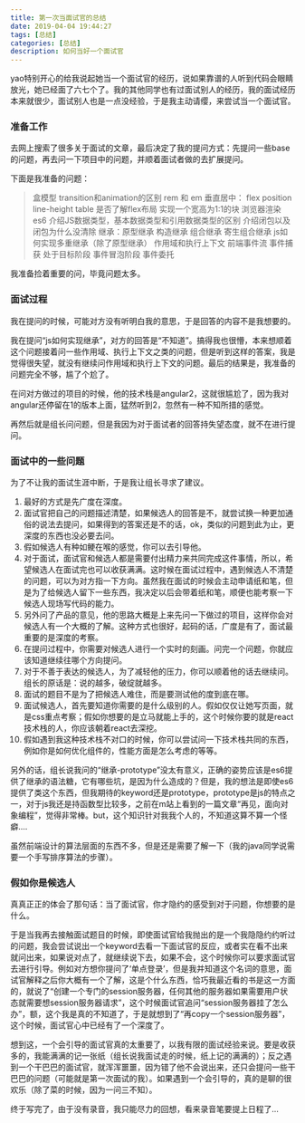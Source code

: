 ```yaml
---
title: 第一次当面试官的总结
date: 2019-04-04 19:44:27
tags: [总结]
categories: [总结]
description: 如何当好一个面试官
---
```


yao特别开心的给我说起她当一个面试官的经历，说如果靠谱的人听到代码会眼睛放光，她已经面了六七个了。我的其他同学也有过面试别人的经历，我的面试经历本来就很少，面试别人也是一点没经验，于是我主动请缨，来尝试当一个面试官。

### 准备工作
去网上搜索了很多关于面试的文章，最后决定了我的提问方式：先提问一些base的问题，再去问一下项目中的问题，并顺着面试者做的去扩展提问。

下面是我准备的问题：
>盒模型
transition和animation的区别
rem 和 em
垂直居中： flex position line-height table
是否了解flex布局
实现一个宽高为1:1的块
浏览器渲染
es6
介绍JS数据类型，基本数据类型和引用数据类型的区别
介绍闭包以及闭包为什么没清除
继承：原型继承 构造继承 组合继承 寄生组合继承
js如何实现多重继承（除了原型继承）
作用域和执行上下文
前端事件流 事件捕获 处于目标阶段 事件冒泡阶段
事件委托

我准备捡着重要的问，毕竟问题太多。

### 面试过程
我在提问的时候，可能对方没有听明白我的意思，于是回答的内容不是我想要的。

我在提问“js如何实现继承”，对方的回答是“不知道”。搞得我也很懵，本来想顺着这个问题接着问一些作用域、执行上下文之类的问题，但是听到这样的答案，我是觉得很失望，就没有继续问作用域和执行上下文的问题。最后的结果是，我准备的问题完全不够，尴了个尬了。

在问对方做过的项目的时候，他的技术栈是angular2，这就很尴尬了，因为我对angular还停留在1的版本上面，猛然听到2，忽然有一种不知所措的感觉。

再然后就是组长问问题，但是我因为对于面试者的回答持失望态度，就不在进行提问。

### 面试中的一些问题
为了不让我的面试生涯中断，于是我让组长寻求了建议。

1. 最好的方式是先广度在深度。
2. 面试官把自己的问题描述清楚，如果候选人的回答是不，就尝试换一种更加通俗的说法去提问，如果得到的答案还是不的话，ok，类似的问题到此为止，更深度的东西也没必要去问。
3. 假如候选人有种如鲠在喉的感觉，你可以去引导他。
4. 对于面试，面试官和候选人都是需要付出精力来共同完成这件事情，所以，希望候选人在面试完也可以收获满满。这时候在面试过程中，遇到候选人不清楚的问题，可以为对方指一下方向。虽然我在面试的时候会主动申请纸和笔，但是为了给候选人留下一些东西，我决定以后会带着纸和笔，顺便也能考察一下候选人现场写代码的能力。
5. 另外问了产品的意见，他的思路大概是上来先问一下做过的项目，这样你会对候选人有一个大概的了解。这种方式也很好，起码的话，广度是有了，面试最重要的是深度的考察。
6. 在提问过程中，你需要对候选人进行一个实时的刻画。问完一个问题，你就应该知道继续往哪个方向提问。
7. 对于不善于表达的候选人，为了减轻他的压力，你可以顺着他的话去继续问。组长的原话是：说的越多，破绽就越多。
8. 面试的题目不是为了把候选人难住，而是要测试他的度到底在哪。
9. 面试候选人，首先要知道你需要的是什么级别的人。假如仅仅让她写页面，就是css重点考察；假如你想要的是立马就能上手的，这个时候你要的就是react技术栈的人，你应该朝着react去深挖。
10. 假如遇到我这种技术栈不对口的时候，你可以尝试问一下技术栈共同的东西，例如你是如何优化组件的，性能方面是怎么考虑的等等。


另外的话，组长说我问的“继承-prototype”没太有意义，正确的姿势应该是es6提供了继承的语法糖，它有哪些坑，是因为什么造成的？但是，我的想法是即使es6提供了类这个东西，但我期待的keyword还是prototype，prototype是js的特点之一，对于js我还是持函数型比较多，之前在m站上看到的一篇文章“再见，面向对象编程”，觉得非常棒。but，这个知识针对我我个人的，不知道这算不算一个怪癖....

虽然前端设计的算法层面的东西不多，但是还是需要了解一下（我的java同学说需要一个手写排序算法的步骤）。

### 假如你是候选人
真真正正的体会了那句话：当了面试官，你才隐约的感受到对于问题，你想要的是什么。

于是当我再去接触面试题目的时候，即使面试官给我抛出的是一个我隐隐约约听过的问题，我会尝试说出一个keyword去看一下面试官的反应，或者实在看不出来就问出来，如果说对点了，就继续说下去，如果不会，这个时候你可以要求面试官去进行引导。例如对方想你提问了‘单点登录’，但是我并知道这个名词的意思，面试官解释之后你大概有一个了解，这是个什么东西，恰巧我最近看的书是这一方面的，就说了“创建一个专门的session服务器，任何其他的服务器如果需要用户状态就需要想session服务器请求”，这个时候面试官追问“session服务器挂了怎么办”，额，这个我是真的不知道了，于是就想到了“再copy一个session服务器”，这个时候，面试官心中已经有了一个深度了。

想到这，一个会引导的面试官真的太重要了，以我有限的面试经验来说。要是收获多的，我能满满的记一张纸（组长说我面试走的时候，纸上记的满满的）；反之遇到一个干巴巴的面试官，就浑浑噩噩，因为错了他不会说出来，还只会提问一些干巴巴的问题（可能就是第一次面试的我）。如果遇到一个会引导的，真的是聊的很欢乐（除了菜的时候，因为一问三不知）。

终于写完了，由于没有录音，我只能尽力的回想，看来录音笔要提上日程了...


















